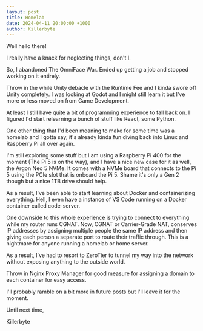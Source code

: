 ```yaml
---
layout: post
title: Homelab
date: 2024-04-11 20:00:00 +1000
author: Killerbyte
---
```


Well hello there!

I really have a knack for neglecting things, don't I.

So, I abandoned The OmniFace War. Ended up getting a job and stopped working on it entirely.

Throw in the while Unity debacle with the Runtime Fee and I kinda swore off Unity completely. I was looking at Godot and I might still learn it but I've more or less moved on from Game Development.

At least I still have quite a bit of programming experience to fall back on. I figured I'd start relearning a bunch of stuff like React, some Python.

One other thing that I'd been meaning to make for some time was a homelab and I gotta say, it's already kinda fun diving back into Linux and Raspberry Pi all over again.

I'm still exploring some stuff but I am using a Raspberry Pi 400 for the moment (The Pi 5 is on the way), and I have a nice new case for it as well, the Argon Neo 5 NVMe. It comes with a NVMe board that connects to the Pi 5 using the PCIe slot that is onboard the Pi 5. Shame it's only a Gen 2 though but a nice 1TB drive should help.

As a result, I've been able to start learning about Docker and containerizing everything. Hell, I even have a instance of VS Code running on a Docker container called code-server.

One downside to this whole experience is trying to connect to everything while my router runs CGNAT. Now, CGNAT or Carrier-Grade NAT, conserves IP addresses by assigning multiple people the same IP address and then giving each person a separate port to route their traffic through. This is a nightmare for anyone running a homelab or home server.

As a result, I've had to resort to ZeroTier to tunnel my way into the network without exposing anything to the outside world.

Throw in Nginx Proxy Manager for good measure for assigning a domain to each container for easy access.

I'll probably ramble on a bit more in future posts but I'll leave it for the moment.

Until next time,

Killerbyte
